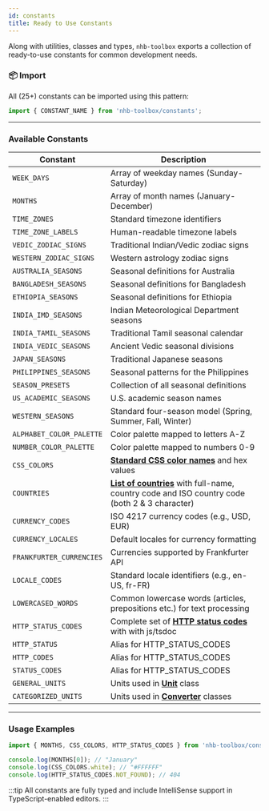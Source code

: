 ```yaml
---
id: constants
title: Ready to Use Constants
---
```


<!-- markdownlint-disable-file MD024 -->

Along with utilities, classes and types, `nhb-toolbox` exports a collection of ready-to-use constants for common development needs.

### 📦 Import

All (25+) constants can be imported using this pattern:

```ts
import { CONSTANT_NAME } from 'nhb-toolbox/constants';
```

---

### Available Constants

| Constant                 | Description                                                                                |
| ------------------------ | ------------------------------------------------------------------------------------------ |
| `WEEK_DAYS`              | Array of weekday names (Sunday-Saturday)                                                   |
| `MONTHS`                 | Array of month names (January-December)                                                    |
| `TIME_ZONES`             | Standard timezone identifiers                                                              |
| `TIME_ZONE_LABELS`       | Human-readable timezone labels                                                             |
| `VEDIC_ZODIAC_SIGNS`     | Traditional Indian/Vedic zodiac signs                                                      |
| `WESTERN_ZODIAC_SIGNS`   | Western astrology zodiac signs                                                             |
| `AUSTRALIA_SEASONS`      | Seasonal definitions for Australia                                                         |
| `BANGLADESH_SEASONS`     | Seasonal definitions for Bangladesh                                                        |
| `ETHIOPIA_SEASONS`       | Seasonal definitions for Ethiopia                                                          |
| `INDIA_IMD_SEASONS`      | Indian Meteorological Department seasons                                                   |
| `INDIA_TAMIL_SEASONS`    | Traditional Tamil seasonal calendar                                                        |
| `INDIA_VEDIC_SEASONS`    | Ancient Vedic seasonal divisions                                                           |
| `JAPAN_SEASONS`          | Traditional Japanese seasons                                                               |
| `PHILIPPINES_SEASONS`    | Seasonal patterns for the Philippines                                                      |
| `SEASON_PRESETS`         | Collection of all seasonal definitions                                                     |
| `US_ACADEMIC_SEASONS`    | U.S. academic season names                                                                 |
| `WESTERN_SEASONS`        | Standard four-season model (Spring, Summer, Fall, Winter)                                  |
| `ALPHABET_COLOR_PALETTE` | Color palette mapped to letters A-Z                                                        |
| `NUMBER_COLOR_PALETTE`   | Color palette mapped to numbers 0-9                                                        |
| `CSS_COLORS`             | [**Standard CSS color names**](https://developer.mozilla.org/en-US/docs/Web/CSS/named-color#value) and hex values                                                    |
| `COUNTRIES`              | [**List of countries**](https://countrycode.org/) with full-name, country code and ISO country code (both 2 & 3 character) |
| `CURRENCY_CODES`         | ISO 4217 currency codes (e.g., USD, EUR)                                                   |
| `CURRENCY_LOCALES`       | Default locales for currency formatting                                                    |
| `FRANKFURTER_CURRENCIES` | Currencies supported by Frankfurter API                                                    |
| `LOCALE_CODES`           | Standard locale identifiers (e.g., en-US, fr-FR)                                           |
| `LOWERCASED_WORDS`       | Common lowercase words (articles, prepositions etc.) for text processing                   |
| `HTTP_STATUS_CODES`      | Complete set of [**HTTP status codes**](https://developer.mozilla.org/en-US/docs/Web/HTTP/Reference/Status) with with js/tsdoc                                           |
| `HTTP_STATUS`            | Alias for HTTP_STATUS_CODES                                                                |
| `HTTP_CODES`             | Alias for HTTP_STATUS_CODES                                                                |
| `STATUS_CODES`           | Alias for HTTP_STATUS_CODES                                                                |
| `GENERAL_UNITS`          | Units used in [**Unit**](/docs/classes/Unit) class                                                 |
| `CATEGORIZED_UNITS`      | Units used in [**Converter**](/docs/classes/Converter) classes                                          |

---

### Usage Examples

```ts
import { MONTHS, CSS_COLORS, HTTP_STATUS_CODES } from 'nhb-toolbox/constants';

console.log(MONTHS[0]); // "January"
console.log(CSS_COLORS.white); // "#FFFFFF"
console.log(HTTP_STATUS_CODES.NOT_FOUND); // 404
```

:::tip
All constants are fully typed and include IntelliSense support in TypeScript-enabled editors.
:::
